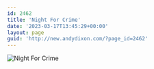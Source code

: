 ```yaml
---
id: 2462
title: 'Night For Crime'
date: '2023-03-17T13:45:29+00:00'
layout: page
guid: 'http://new.andydixon.com/?page_id=2462'
---
```


![Night For Crime](https://i0.wp.com/assets.g8x2.ldn.idrivee2-23.com/posters/Night%20For%20Crime%2001.jpg?w=1200&ssl=1 "Night For Crime")